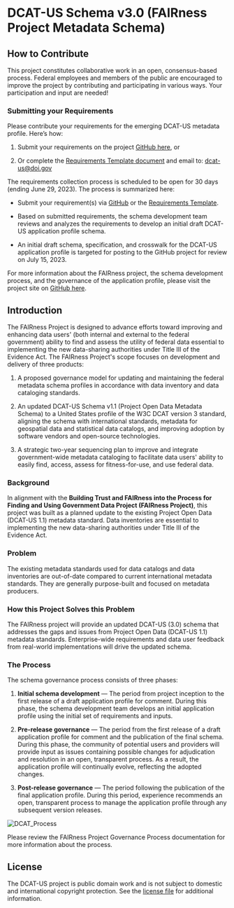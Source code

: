 # DCAT-US Schema v3.0 (FAIRness Project Metadata Schema)

## How to Contribute

This project constitutes collaborative work in an open, consensus-based process. Federal employees and members of the public are encouraged to improve the project by contributing and participating in various ways.  Your participation and input are needed! 

### Submitting your Requirements

Please contribute your requirements for the emerging DCAT-US metadata profile. Here’s how: 

1. Submit your requirements on the project [GitHub here](https://github.com/DOI-DO/dcat-us/issues/new/choose), or

2. Or complete the [Requirements Template document](docs/DCAT-US-3-Requirements-Template.docx) and email to: dcat-us@doi.gov 

The requirements collection process is scheduled to be open for 30 days (ending June 29, 2023). The process is summarized here: 

* Submit your requirement(s) via [GitHub](https://github.com/DOI-DO/dcat-us/issues/new/choose) or the [Requirements Template](docs/DCAT-US-3-Requirements-Template.docx).

* Based on submitted requirements, the schema development team reviews and analyzes the requirements to develop an initial draft DCAT-US application profile schema. 

* An initial draft schema, specification, and crosswalk for the DCAT-US application profile is targeted for posting to the GitHub project for review on July 15, 2023.    

For more information about the FAIRness project, the schema development process, and the governance of the application profile, please visit the project site on [GitHub here](https://github.com/DOI-DO/dcat-us/). 

## Introduction

The FAIRness Project is designed to advance efforts toward improving and enhancing data users' (both internal and external to the federal government) ability to find and assess the utility of federal data essential to implementing the new data-sharing authorities under Title III of the Evidence Act. The FAIRness Project's scope focuses on development and delivery of three products: 

1. A proposed governance model for updating and maintaining the federal metadata schema profiles in accordance with data inventory and data cataloging standards.  

2. An updated DCAT-US Schema v1.1 (Project Open Data Metadata Schema) to a United States profile of the W3C DCAT version 3 standard, aligning the schema with international standards, metadata for geospatial data and statistical data catalogs, and improving adoption by software vendors and open-source technologies.  

3. A strategic two-year sequencing plan to improve and integrate government-wide metadata cataloging to facilitate data users' ability to easily find, access, assess for fitness-for-use, and use federal data.  

### Background

In alignment with the **Building Trust and FAIRness into the Process for Finding and Using Government Data Project (FAIRness Project)**, this project was built as a planned update to the existing Project Open Data (DCAT-US 1.1) metadata standard. Data inventories are essential to implementing the new data-sharing authorities under Title III of the Evidence Act.    

### Problem

The existing metadata standards used for data catalogs and data inventories are out-of-date compared to current international metadata standards. They are generally purpose-built and focused on metadata producers.

### How this Project Solves this Problem 

The FAIRness project will provide an updated DCAT-US (3.0) schema that addresses the gaps and issues from Project Open Data (DCAT-US 1.1) metadata standards.  Enterprise-wide requirements and data user feedback from real-world implementations will drive the updated schema. 

### The Process
The schema governance process consists of three phases:

1. **Initial schema development** — The period from project inception to the first release of a draft application profile for comment. During this phase, the schema development team develops an initial application profile using the initial set of requirements and inputs. 

2. **Pre-release governance** — The period from the first release of a draft application profile for comment and the publication of the final schema. During this phase, the community of potential users and providers will provide input as issues containing possible changes for adjudication and resolution in an open, transparent process. As a result, the application profile will continually evolve, reflecting the adopted changes.

3. **Post-release governance** — The period following the publication of the final application profile. During this period, experience recommends an open, transparent process to manage the application profile through any subsequent version releases. 

![DCAT_Process](https://user-images.githubusercontent.com/15839361/236303342-d161e810-2533-42ed-a76d-962c402ae397.png)

Please review the FAIRness Project Governance Process documentation for more information about the process. 

## License

The DCAT-US project is public domain work and is not subject to domestic and international copyright protection. See the [license file](LICENSE) for additional information.  




